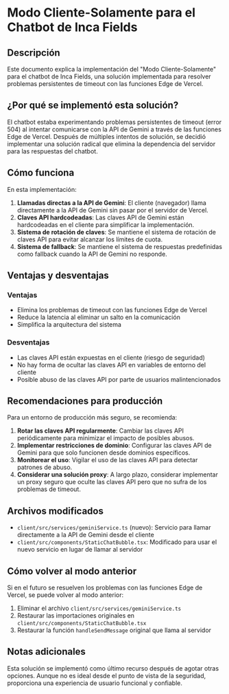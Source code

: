 # Modo Cliente-Solamente para el Chatbot de Inca Fields

## Descripción

Este documento explica la implementación del "Modo Cliente-Solamente" para el chatbot de Inca Fields, una solución implementada para resolver problemas persistentes de timeout con las funciones Edge de Vercel.

## ¿Por qué se implementó esta solución?

El chatbot estaba experimentando problemas persistentes de timeout (error 504) al intentar comunicarse con la API de Gemini a través de las funciones Edge de Vercel. Después de múltiples intentos de solución, se decidió implementar una solución radical que elimina la dependencia del servidor para las respuestas del chatbot.

## Cómo funciona

En esta implementación:

1. **Llamadas directas a la API de Gemini**: El cliente (navegador) llama directamente a la API de Gemini sin pasar por el servidor de Vercel.
2. **Claves API hardcodeadas**: Las claves API de Gemini están hardcodeadas en el cliente para simplificar la implementación.
3. **Sistema de rotación de claves**: Se mantiene el sistema de rotación de claves API para evitar alcanzar los límites de cuota.
4. **Sistema de fallback**: Se mantiene el sistema de respuestas predefinidas como fallback cuando la API de Gemini no responde.

## Ventajas y desventajas

### Ventajas
- Elimina los problemas de timeout con las funciones Edge de Vercel
- Reduce la latencia al eliminar un salto en la comunicación
- Simplifica la arquitectura del sistema

### Desventajas
- Las claves API están expuestas en el cliente (riesgo de seguridad)
- No hay forma de ocultar las claves API en variables de entorno del cliente
- Posible abuso de las claves API por parte de usuarios malintencionados

## Recomendaciones para producción

Para un entorno de producción más seguro, se recomienda:

1. **Rotar las claves API regularmente**: Cambiar las claves API periódicamente para minimizar el impacto de posibles abusos.
2. **Implementar restricciones de dominio**: Configurar las claves API de Gemini para que solo funcionen desde dominios específicos.
3. **Monitorear el uso**: Vigilar el uso de las claves API para detectar patrones de abuso.
4. **Considerar una solución proxy**: A largo plazo, considerar implementar un proxy seguro que oculte las claves API pero que no sufra de los problemas de timeout.

## Archivos modificados

- `client/src/services/geminiService.ts` (nuevo): Servicio para llamar directamente a la API de Gemini desde el cliente
- `client/src/components/StaticChatBubble.tsx`: Modificado para usar el nuevo servicio en lugar de llamar al servidor

## Cómo volver al modo anterior

Si en el futuro se resuelven los problemas con las funciones Edge de Vercel, se puede volver al modo anterior:

1. Eliminar el archivo `client/src/services/geminiService.ts`
2. Restaurar las importaciones originales en `client/src/components/StaticChatBubble.tsx`
3. Restaurar la función `handleSendMessage` original que llama al servidor

## Notas adicionales

Esta solución se implementó como último recurso después de agotar otras opciones. Aunque no es ideal desde el punto de vista de la seguridad, proporciona una experiencia de usuario funcional y confiable.
